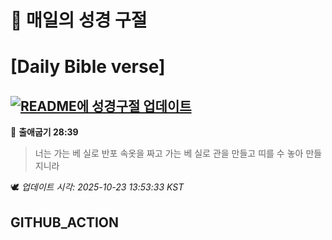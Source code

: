 # 🙏 매일의 성경 구절
# [Daily Bible verse]
## [![README에 성경구절 업데이트](https://github.com/DONGSUKA/first_test/actions/workflows/update-readme-bible.yml/badge.svg)](https://github.com/DONGSUKA/first_test/actions/workflows/update-readme-bible.yml)
<!-- START_BIBLE_VERSE -->
📖 **출애굽기 28:39**
> 너는 가는 베 실로 반포 속옷을 짜고 가는 베 실로 관을 만들고 띠를 수 놓아 만들지니라

🕊️ _업데이트 시각: 2025-10-23 13:53:33 KST_
  <!-- END_BIBLE_VERSE -->
## GITHUB_ACTION
